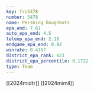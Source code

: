 ```yaml
---
key: frc5478
number: 5478
name: Pershing Doughbots
epa_end: 7.61
auto_epa_end: 4.5
teleop_epa_end: 2.18
endgame_epa_end: 0.92
winrate: 0.4167
district_epa_rank: 423
district_epa_percentile: 0.1722
type: Team
---
```

[[2024midtr]]
[[2024mimil]]
